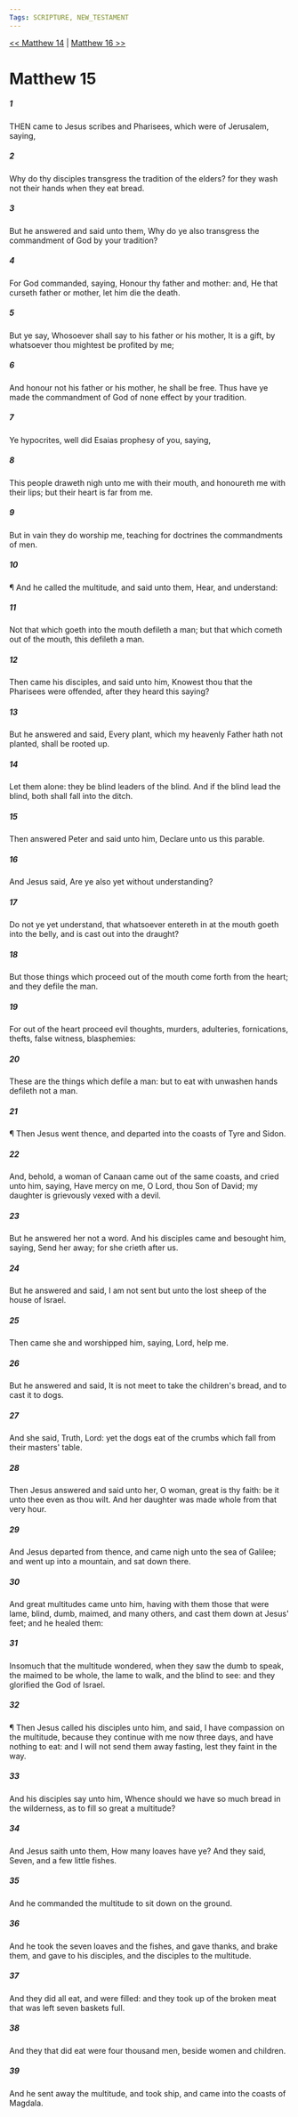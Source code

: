 ```yaml
---
Tags: SCRIPTURE, NEW_TESTAMENT
---
```


[<< Matthew 14](NEW_TESTAMENT/01_Matthew/Matthew_14.md) | [Matthew 16 >>](NEW_TESTAMENT/01_Matthew/Matthew_16.md)

# Matthew 15

##### 1
 THEN came to Jesus scribes and Pharisees, which were of Jerusalem, saying,
##### 2
 Why do thy disciples transgress the tradition of the elders? for they wash not their hands when they eat bread.
##### 3
 But he answered and said unto them, Why do ye also transgress the commandment of God by your tradition?
##### 4
 For God commanded, saying, Honour thy father and mother: and, He that curseth father or mother, let him die the death.
##### 5
 But ye say, Whosoever shall say to his father or his mother, It is a gift, by whatsoever thou mightest be profited by me;
##### 6
 And honour not his father or his mother, he shall be free. Thus have ye made the commandment of God of none effect by your tradition.
##### 7
 Ye hypocrites, well did Esaias prophesy of you, saying,
##### 8
 This people draweth nigh unto me with their mouth, and honoureth me with their lips; but their heart is far from me.
##### 9
 But in vain they do worship me, teaching for doctrines the commandments of men.
##### 10
 ¶ And he called the multitude, and said unto them, Hear, and understand:
##### 11
 Not that which goeth into the mouth defileth a man; but that which cometh out of the mouth, this defileth a man.
##### 12
 Then came his disciples, and said unto him, Knowest thou that the Pharisees were offended, after they heard this saying?
##### 13
 But he answered and said, Every plant, which my heavenly Father hath not planted, shall be rooted up.
##### 14
 Let them alone: they be blind leaders of the blind. And if the blind lead the blind, both shall fall into the ditch.
##### 15
 Then answered Peter and said unto him, Declare unto us this parable.
##### 16
 And Jesus said, Are ye also yet without understanding?
##### 17
 Do not ye yet understand, that whatsoever entereth in at the mouth goeth into the belly, and is cast out into the draught?
##### 18
 But those things which proceed out of the mouth come forth from the heart; and they defile the man.
##### 19
 For out of the heart proceed evil thoughts, murders, adulteries, fornications, thefts, false witness, blasphemies:
##### 20
 These are the things which defile a man: but to eat with unwashen hands defileth not a man.
##### 21
 ¶ Then Jesus went thence, and departed into the coasts of Tyre and Sidon.
##### 22
 And, behold, a woman of Canaan came out of the same coasts, and cried unto him, saying, Have mercy on me, O Lord, thou Son of David; my daughter is grievously vexed with a devil.
##### 23
 But he answered her not a word. And his disciples came and besought him, saying, Send her away; for she crieth after us.
##### 24
 But he answered and said, I am not sent but unto the lost sheep of the house of Israel.
##### 25
 Then came she and worshipped him, saying, Lord, help me.
##### 26
 But he answered and said, It is not meet to take the children's bread, and to cast it to dogs.
##### 27
 And she said, Truth, Lord: yet the dogs eat of the crumbs which fall from their masters' table.
##### 28
 Then Jesus answered and said unto her, O woman, great is thy faith: be it unto thee even as thou wilt. And her daughter was made whole from that very hour.
##### 29
 And Jesus departed from thence, and came nigh unto the sea of Galilee; and went up into a mountain, and sat down there.
##### 30
 And great multitudes came unto him, having with them those that were lame, blind, dumb, maimed, and many others, and cast them down at Jesus' feet; and he healed them:
##### 31
 Insomuch that the multitude wondered, when they saw the dumb to speak, the maimed to be whole, the lame to walk, and the blind to see: and they glorified the God of Israel.
##### 32
 ¶ Then Jesus called his disciples unto him, and said, I have compassion on the multitude, because they continue with me now three days, and have nothing to eat: and I will not send them away fasting, lest they faint in the way.
##### 33
 And his disciples say unto him, Whence should we have so much bread in the wilderness, as to fill so great a multitude?
##### 34
 And Jesus saith unto them, How many loaves have ye? And they said, Seven, and a few little fishes.
##### 35
 And he commanded the multitude to sit down on the ground.
##### 36
 And he took the seven loaves and the fishes, and gave thanks, and brake them, and gave to his disciples, and the disciples to the multitude.
##### 37
 And they did all eat, and were filled: and they took up of the broken meat that was left seven baskets full.
##### 38
 And they that did eat were four thousand men, beside women and children.
##### 39
 And he sent away the multitude, and took ship, and came into the coasts of Magdala.
